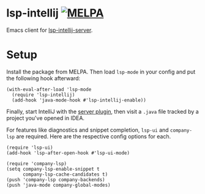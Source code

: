 # lsp-intellij [![MELPA](https://melpa.org/packages/lsp-rust-badge.svg)](https://melpa.org/#/lsp-intellij)
Emacs client for [lsp-intellij-server](https://github.com/Ruin0x11/intellij-lsp-server).

# Setup
Install the package from MELPA. Then load `lsp-mode` in your config and put the following hook afterward:
```emacs-lisp
(with-eval-after-load 'lsp-mode
  (require 'lsp-intellij)
  (add-hook 'java-mode-hook #'lsp-intellij-enable))
```
Finally, start IntelliJ with the [server plugin](https://github.com/Ruin0x11/intellij-lsp-server), then visit a `.java` file tracked by a project you've opened in IDEA.

For features like diagnostics and snippet completion, `lsp-ui` and `company-lsp` are required. Here are the respective config options for each.
```emacs-lisp
(require 'lsp-ui)
(add-hook 'lsp-after-open-hook #'lsp-ui-mode)

(require 'company-lsp)
(setq company-lsp-enable-snippet t
      company-lsp-cache-candidates t)
(push 'company-lsp company-backends)
(push 'java-mode company-global-modes)
```
